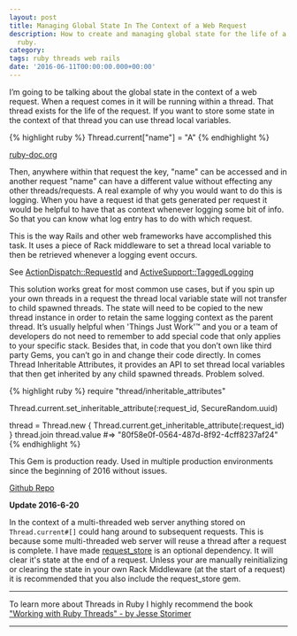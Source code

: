 ```yaml
---
layout: post
title: Managing Global State In The Context of a Web Request
description: How to create and managing global state for the life of a request in
  ruby.
category: 
tags: ruby threads web rails
date: '2016-06-11T00:00:00.000+00:00'
---
```


I’m going to be talking about the global state in the context of a web request. When a request comes in it will be running within a thread. That thread exists for the life of the request. If you want to store some state in the context of that thread you can use thread local variables. 

{% highlight ruby %}
 Thread.current["name"] = "A"
{% endhighlight %}

[ruby-doc.org](http://ruby-doc.org/core-2.3.1/Thread.html#method-i-5B-5D)

Then, anywhere within that request the key, "name" can be accessed and in another request "name" can have a different value without effecting any other threads/requests. A real example of why you would want to do this is logging. When you have a request id that gets generated per request it would be helpful to have that as context whenever logging some bit of info. So that you can know what log entry has to do with which request.

This is the way Rails and other web frameworks have accomplished this task. It uses a piece of Rack middleware to set a thread local variable to then be retrieved whenever a logging event occurs.

See [ActionDispatch::RequestId](https://github.com/rails/rails/blob/51a759a745b065b335a0c8f49439118ac8e04586/actionpack/lib/action_dispatch/middleware/request_id.rb#L19) and
[ActiveSupport::TaggedLogging](https://github.com/rails/rails/blob/52ce6ece8c8f74064bb64e0a0b1ddd83092718e1/activesupport/lib/active_support/tagged_logging.rb)

This solution works great for most common use cases, but if you spin up your own threads in a request the thread local variable state will not transfer to child spawned threads. The state will need to be copied to the new thread instance in order to retain the same logging context as the parent thread. It’s usually helpful when 'Things Just Work'™ and you or a team of developers do not need to remember to add special code that only applies to your specific stack. Besides that, in code that you don’t own like third party Gems, you can’t go in and change their code directly.  In comes Thread Inheritable Attributes, it provides an API to set thread local variables that then get inherited by any child spawned threads. Problem solved. 


{% highlight ruby %}
require "thread/inheritable_attributes"

Thread.current.set_inheritable_attribute(:request_id, SecureRandom.uuid)

thread = Thread.new {
          Thread.current.get_inheritable_attribute(:request_id)
        }
thread.join
thread.value
  #=> "80f58e0f-0564-487d-8f92-4cff8237af24"
{% endhighlight %}

This Gem is production ready. Used in multiple production environments since the beginning of 2016 without issues.

[Github Repo](https://github.com/zeisler/thread-inheritable_attributes)

**Update 2016-6-20**

In the context of a multi-threaded web server anything stored on `Thread.current#[]` could hang around to subsequent requests. This is because some multi-threaded web server will reuse a thread after a request is complete.
I have made [request_store](https://github.com/steveklabnik/request_store) is an optional dependency. It will clear it's state at the end of a request. Unless your are manually reinitializing or clearing the state in your own Rack Middleware (at the start of a request) it is recommended that you also include the request_store gem.

-------

To learn more about Threads in Ruby I highly recommend the book ["Working with Ruby Threads" - by Jesse Storimer](https://pragprog.com/book/jsthreads/working-with-ruby-threads) 

-------
